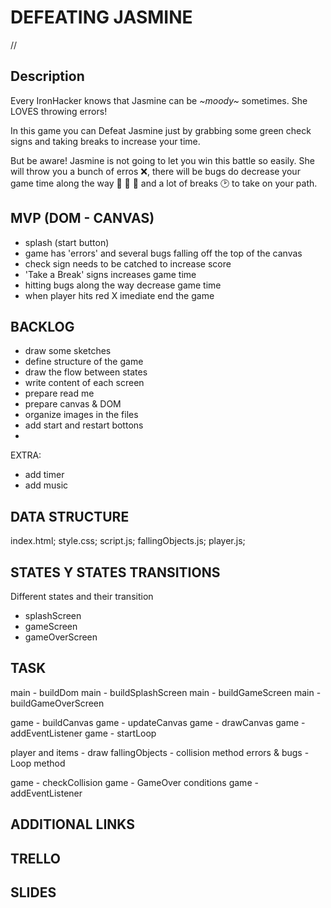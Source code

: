 

# DEFEATING JASMINE

//<link Deploy>


## Description

Every IronHacker knows that Jasmine can be <i>~moody~</i> sometimes. She LOVES throwing errors! 

In this game you can Defeat Jasmine just by grabbing some green check signs and taking breaks to increase your time. 

But be aware! Jasmine is not going to let you win this battle so easily. She will throw you a bunch of erros ❌, there will be bugs do decrease your game time along the way 🐝 🦟 🐛 and a lot of breaks 🕑 to take on your path.


## MVP (DOM - CANVAS)

- splash (start button)
- game has 'errors' and several bugs falling off the top of the canvas 
- check sign needs to be catched to increase score
- 'Take a Break' signs increases game time
- hitting bugs along the way decrease game time
- when player hits red X imediate end the game



## BACKLOG

- draw some sketches
- define structure of the game
- draw the flow between states
- write content of each screen
- prepare read me 
- prepare canvas & DOM
- organize images in the files
- add start and restart bottons
- 

EXTRA:
- add timer
- add music

## DATA STRUCTURE


index.html;
style.css;
script.js;
fallingObjects.js;
player.js;


## STATES Y STATES TRANSITIONS

Different states and their transition

- splashScreen
- gameScreen
- gameOverScreen


## TASK

main - buildDom
main - buildSplashScreen
main - buildGameScreen
main - buildGameOverScreen

game - buildCanvas
game - updateCanvas
game - drawCanvas
game - addEventListener
game - startLoop

player and items - draw
fallingObjects - collision method
errors & bugs - Loop method

game - checkCollision
game - GameOver conditions
game - addEventListener

## ADDITIONAL LINKS


## TRELLO


## SLIDES





